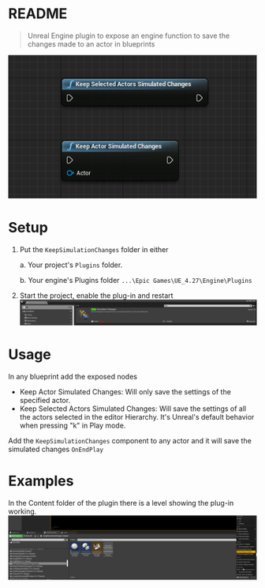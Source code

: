 # README
> Unreal Engine plugin to expose an engine function to save the changes made to an actor in blueprints

![image-20220826174114969](README.assets/image-20220826174114969.png)

# Setup

1. Put the `KeepSimulationChanges` folder in either

   a. Your project's `Plugins` folder. 

   b. Your engine's Plugins folder `...\Epic Games\UE_4.27\Engine\Plugins`

2. Start the project, enable the plug-in and restart![image-20220826174847895](README.assets/image-20220826174847895.png)



# Usage

In any blueprint add the exposed nodes

- Keep Actor Simulated Changes: Will only save the settings of the specified actor.
- Keep Selected Actors Simulated Changes: Will save the settings of all the actors selected in the editor Hierarchy. It's Unreal's default behavior when pressing "k" in Play mode.

Add the `KeepSimulationChanges` component to any actor and it will save the simulated changes `OnEndPlay`



# Examples

In the Content folder of the plugin there is a level showing the plug-in working.![image-20220826174745112](README.assets/image-20220826174745112.png)

